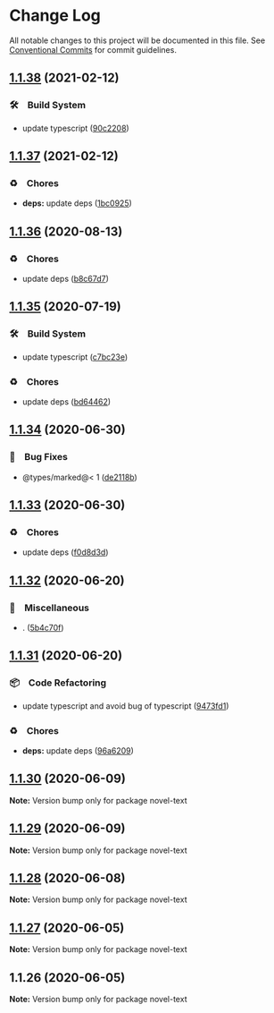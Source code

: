 # Change Log

All notable changes to this project will be documented in this file.
See [Conventional Commits](https://conventionalcommits.org) for commit guidelines.

## [1.1.38](https://github.com/bluelovers/ws-node-novel/compare/novel-text@1.1.37...novel-text@1.1.38) (2021-02-12)


### 🛠　Build System

* update typescript ([90c2208](https://github.com/bluelovers/ws-node-novel/commit/90c22085d647eea8c5e8c4a24ca3dd63cbf784af))





## [1.1.37](https://github.com/bluelovers/ws-node-novel/compare/novel-text@1.1.36...novel-text@1.1.37) (2021-02-12)


### ♻️　Chores

* **deps:** update deps ([1bc0925](https://github.com/bluelovers/ws-node-novel/commit/1bc09257c16754054103f3aec637dcf18f81f25a))





## [1.1.36](https://github.com/bluelovers/ws-node-novel/compare/novel-text@1.1.35...novel-text@1.1.36) (2020-08-13)


### ♻️　Chores

* update deps ([b8c67d7](https://github.com/bluelovers/ws-node-novel/commit/b8c67d7e0447d0afdedef9d1023f254c929efbeb))





## [1.1.35](https://github.com/bluelovers/ws-node-novel/compare/novel-text@1.1.34...novel-text@1.1.35) (2020-07-19)


### 🛠　Build System

* update typescript ([c7bc23e](https://github.com/bluelovers/ws-node-novel/commit/c7bc23ed14faf935ec25170eb23010d8f9c685c1))


### ♻️　Chores

* update deps ([bd64462](https://github.com/bluelovers/ws-node-novel/commit/bd644622f4f1f4941293c180272df22ec30d402a))





## [1.1.34](https://github.com/bluelovers/ws-node-novel/compare/novel-text@1.1.33...novel-text@1.1.34) (2020-06-30)


### 🐛　Bug Fixes

* @types/marked@< 1 ([de2118b](https://github.com/bluelovers/ws-node-novel/commit/de2118bde74358c4338e7d9ca7258df7d3ce24bb))





## [1.1.33](https://github.com/bluelovers/ws-node-novel/compare/novel-text@1.1.32...novel-text@1.1.33) (2020-06-30)


### ♻️　Chores

* update deps ([f0d8d3d](https://github.com/bluelovers/ws-node-novel/commit/f0d8d3d96cef067e3f1c2bc8c5e4110110d5c25b))





## [1.1.32](https://github.com/bluelovers/ws-node-novel/compare/novel-text@1.1.31...novel-text@1.1.32) (2020-06-20)


### 🔖　Miscellaneous

* . ([5b4c70f](https://github.com/bluelovers/ws-node-novel/commit/5b4c70fc018e2f2622187143859a9783c5370849))





## [1.1.31](https://github.com/bluelovers/ws-node-novel/compare/novel-text@1.1.30...novel-text@1.1.31) (2020-06-20)


### 📦　Code Refactoring

* update typescript and avoid bug of typescript ([9473fd1](https://github.com/bluelovers/ws-node-novel/commit/9473fd159a3e0774e7646ab2dc60d73a4667f09b))


### ♻️　Chores

* **deps:** update deps ([96a6209](https://github.com/bluelovers/ws-node-novel/commit/96a62099f0774dae433a16b9e20f2c4ddd518749))





## [1.1.30](https://github.com/bluelovers/ws-node-novel/compare/novel-text@1.1.29...novel-text@1.1.30) (2020-06-09)

**Note:** Version bump only for package novel-text





## [1.1.29](https://github.com/bluelovers/ws-node-novel/compare/novel-text@1.1.28...novel-text@1.1.29) (2020-06-09)

**Note:** Version bump only for package novel-text





## [1.1.28](https://github.com/bluelovers/ws-node-novel/compare/novel-text@1.1.27...novel-text@1.1.28) (2020-06-08)

**Note:** Version bump only for package novel-text





## [1.1.27](https://github.com/bluelovers/ws-node-novel/compare/novel-text@1.1.26...novel-text@1.1.27) (2020-06-05)

**Note:** Version bump only for package novel-text





## 1.1.26 (2020-06-05)

**Note:** Version bump only for package novel-text
